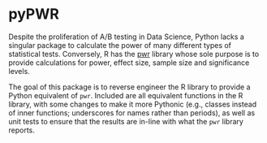 # pyPWR

Despite the proliferation of A/B testing in Data Science, Python lacks a singular package to calculate the power of many different types of statistical tests. Conversely, R has the [pwr](https://github.com/heliosdrm/pwr/tree/master/R) library whose sole purpose is to provide calculations for power, effect size, sample size and significance levels. 

The goal of this package is to reverse engineer the R library to provide a Python equivalent of `pwr`. Included are all equivalent functions in the R library, with some changes to make it more Pythonic (e.g., classes instead of inner functions; underscores for names rather than periods), as well as unit tests to ensure that the results are in-line with what the `pwr` library reports. 
